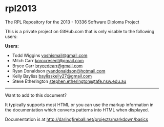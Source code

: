 rpl2013
=======

The RPL Repository for the 2013 - 10336 Software Diploma Project

This is a private project on GitHub.com that is only visable to the following users:

<strong>Users:</strong>
- Todd Wiggins  yoshismail@gmail.com
- Mitch Carr  korocresent@gmail.com
- Bryce Carr  brycedcarr@gmail.com
- Ryan Donaldson  ryandonaldson@hotmail.com
- Kelly Bayliss  baylisskelly27@gmail.com
- Steve Etherington  stephen.etherington@tafe.nsw.edu.au

<hr>
Want to add to this document?

It typically supports most HTML or you can use the markup information in the documentation which converts patterns into HTML when displayed.

Documentation is at http://daringfireball.net/projects/markdown/basics
